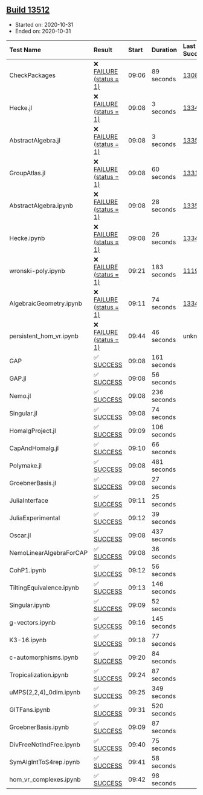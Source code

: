 ## [Build 13512](https://oscarci.mathematik.uni-kl.de/job/oscar/13512/)

* Started on: 2020-10-31
* Ended on: 2020-10-31

| Test Name    | Result | Start | Duration | Last Success | First Failure |
|:-------------|:-------|:------|:---------|:-------------|:--------------|
| CheckPackages | ❌ [FAILURE (status = 1)](https://oscarci.mathematik.uni-kl.de/job/oscar/13512/artifact/logs/build-13512/CheckPackages.log) | 09:06 | 89 seconds | [13085](https://oscarci.mathematik.uni-kl.de/job/oscar/13085/) | [13086](https://oscarci.mathematik.uni-kl.de/job/oscar/13086/) |
| Hecke.jl | ❌ [FAILURE (status = 1)](https://oscarci.mathematik.uni-kl.de/job/oscar/13512/artifact/logs/build-13512/Hecke.jl.log) | 09:08 | 3 seconds | [13341](https://oscarci.mathematik.uni-kl.de/job/oscar/13341/) | [13342](https://oscarci.mathematik.uni-kl.de/job/oscar/13342/) |
| AbstractAlgebra.jl | ❌ [FAILURE (status = 1)](https://oscarci.mathematik.uni-kl.de/job/oscar/13512/artifact/logs/build-13512/AbstractAlgebra.jl.log) | 09:08 | 3 seconds | [13355](https://oscarci.mathematik.uni-kl.de/job/oscar/13355/) | [13356](https://oscarci.mathematik.uni-kl.de/job/oscar/13356/) |
| GroupAtlas.jl | ❌ [FAILURE (status = 1)](https://oscarci.mathematik.uni-kl.de/job/oscar/13512/artifact/logs/build-13512/GroupAtlas.jl.log) | 09:08 | 60 seconds | [13311](https://oscarci.mathematik.uni-kl.de/job/oscar/13311/) | [13312](https://oscarci.mathematik.uni-kl.de/job/oscar/13312/) |
| AbstractAlgebra.ipynb | ❌ [FAILURE (status = 1)](https://oscarci.mathematik.uni-kl.de/job/oscar/13512/artifact/logs/build-13512/AbstractAlgebra.ipynb.log) | 09:08 | 28 seconds | [13355](https://oscarci.mathematik.uni-kl.de/job/oscar/13355/) | [13356](https://oscarci.mathematik.uni-kl.de/job/oscar/13356/) |
| Hecke.ipynb | ❌ [FAILURE (status = 1)](https://oscarci.mathematik.uni-kl.de/job/oscar/13512/artifact/logs/build-13512/Hecke.ipynb.log) | 09:08 | 26 seconds | [13341](https://oscarci.mathematik.uni-kl.de/job/oscar/13341/) | [13342](https://oscarci.mathematik.uni-kl.de/job/oscar/13342/) |
| wronski-poly.ipynb | ❌ [FAILURE (status = 1)](https://oscarci.mathematik.uni-kl.de/job/oscar/13512/artifact/logs/build-13512/wronski-poly.ipynb.log) | 09:21 | 183 seconds | [11192](https://oscarci.mathematik.uni-kl.de/job/oscar/11192/) | [11193](https://oscarci.mathematik.uni-kl.de/job/oscar/11193/) |
| AlgebraicGeometry.ipynb | ❌ [FAILURE (status = 1)](https://oscarci.mathematik.uni-kl.de/job/oscar/13512/artifact/logs/build-13512/AlgebraicGeometry.ipynb.log) | 09:11 | 74 seconds | [13341](https://oscarci.mathematik.uni-kl.de/job/oscar/13341/) | [13342](https://oscarci.mathematik.uni-kl.de/job/oscar/13342/) |
| persistent_hom_vr.ipynb | ❌ [FAILURE (status = 1)](https://oscarci.mathematik.uni-kl.de/job/oscar/13512/artifact/logs/build-13512/persistent_hom_vr.ipynb.log) | 09:44 | 46 seconds | unknown | unknown |
| GAP | ✅ [SUCCESS](https://oscarci.mathematik.uni-kl.de/job/oscar/13512/artifact/logs/build-13512/GAP.log) | 09:08 | 161 seconds |  |  |
| GAP.jl | ✅ [SUCCESS](https://oscarci.mathematik.uni-kl.de/job/oscar/13512/artifact/logs/build-13512/GAP.jl.log) | 09:08 | 56 seconds |  |  |
| Nemo.jl | ✅ [SUCCESS](https://oscarci.mathematik.uni-kl.de/job/oscar/13512/artifact/logs/build-13512/Nemo.jl.log) | 09:08 | 236 seconds |  |  |
| Singular.jl | ✅ [SUCCESS](https://oscarci.mathematik.uni-kl.de/job/oscar/13512/artifact/logs/build-13512/Singular.jl.log) | 09:08 | 74 seconds |  |  |
| HomalgProject.jl | ✅ [SUCCESS](https://oscarci.mathematik.uni-kl.de/job/oscar/13512/artifact/logs/build-13512/HomalgProject.jl.log) | 09:09 | 106 seconds |  |  |
| CapAndHomalg.jl | ✅ [SUCCESS](https://oscarci.mathematik.uni-kl.de/job/oscar/13512/artifact/logs/build-13512/CapAndHomalg.jl.log) | 09:10 | 66 seconds |  |  |
| Polymake.jl | ✅ [SUCCESS](https://oscarci.mathematik.uni-kl.de/job/oscar/13512/artifact/logs/build-13512/Polymake.jl.log) | 09:08 | 481 seconds |  |  |
| GroebnerBasis.jl | ✅ [SUCCESS](https://oscarci.mathematik.uni-kl.de/job/oscar/13512/artifact/logs/build-13512/GroebnerBasis.jl.log) | 09:08 | 27 seconds |  |  |
| JuliaInterface | ✅ [SUCCESS](https://oscarci.mathematik.uni-kl.de/job/oscar/13512/artifact/logs/build-13512/JuliaInterface.log) | 09:11 | 25 seconds |  |  |
| JuliaExperimental | ✅ [SUCCESS](https://oscarci.mathematik.uni-kl.de/job/oscar/13512/artifact/logs/build-13512/JuliaExperimental.log) | 09:12 | 39 seconds |  |  |
| Oscar.jl | ✅ [SUCCESS](https://oscarci.mathematik.uni-kl.de/job/oscar/13512/artifact/logs/build-13512/Oscar.jl.log) | 09:08 | 437 seconds |  |  |
| NemoLinearAlgebraForCAP | ✅ [SUCCESS](https://oscarci.mathematik.uni-kl.de/job/oscar/13512/artifact/logs/build-13512/NemoLinearAlgebraForCAP.log) | 09:08 | 36 seconds |  |  |
| CohP1.ipynb | ✅ [SUCCESS](https://oscarci.mathematik.uni-kl.de/job/oscar/13512/artifact/logs/build-13512/CohP1.ipynb.log) | 09:12 | 56 seconds |  |  |
| TiltingEquivalence.ipynb | ✅ [SUCCESS](https://oscarci.mathematik.uni-kl.de/job/oscar/13512/artifact/logs/build-13512/TiltingEquivalence.ipynb.log) | 09:13 | 146 seconds |  |  |
| Singular.ipynb | ✅ [SUCCESS](https://oscarci.mathematik.uni-kl.de/job/oscar/13512/artifact/logs/build-13512/Singular.ipynb.log) | 09:09 | 52 seconds |  |  |
| g-vectors.ipynb | ✅ [SUCCESS](https://oscarci.mathematik.uni-kl.de/job/oscar/13512/artifact/logs/build-13512/g-vectors.ipynb.log) | 09:16 | 145 seconds |  |  |
| K3-16.ipynb | ✅ [SUCCESS](https://oscarci.mathematik.uni-kl.de/job/oscar/13512/artifact/logs/build-13512/K3-16.ipynb.log) | 09:18 | 77 seconds |  |  |
| c-automorphisms.ipynb | ✅ [SUCCESS](https://oscarci.mathematik.uni-kl.de/job/oscar/13512/artifact/logs/build-13512/c-automorphisms.ipynb.log) | 09:20 | 84 seconds |  |  |
| Tropicalization.ipynb | ✅ [SUCCESS](https://oscarci.mathematik.uni-kl.de/job/oscar/13512/artifact/logs/build-13512/Tropicalization.ipynb.log) | 09:24 | 87 seconds |  |  |
| uMPS(2,2,4)_0dim.ipynb | ✅ [SUCCESS](https://oscarci.mathematik.uni-kl.de/job/oscar/13512/artifact/logs/build-13512/uMPS-2-2-4-_0dim.ipynb.log) | 09:25 | 349 seconds |  |  |
| GITFans.ipynb | ✅ [SUCCESS](https://oscarci.mathematik.uni-kl.de/job/oscar/13512/artifact/logs/build-13512/GITFans.ipynb.log) | 09:31 | 520 seconds |  |  |
| GroebnerBasis.ipynb | ✅ [SUCCESS](https://oscarci.mathematik.uni-kl.de/job/oscar/13512/artifact/logs/build-13512/GroebnerBasis.ipynb.log) | 09:09 | 87 seconds |  |  |
| DivFreeNotIndFree.ipynb | ✅ [SUCCESS](https://oscarci.mathematik.uni-kl.de/job/oscar/13512/artifact/logs/build-13512/DivFreeNotIndFree.ipynb.log) | 09:40 | 75 seconds |  |  |
| SymAlgIntToS4rep.ipynb | ✅ [SUCCESS](https://oscarci.mathematik.uni-kl.de/job/oscar/13512/artifact/logs/build-13512/SymAlgIntToS4rep.ipynb.log) | 09:41 | 58 seconds |  |  |
| hom_vr_complexes.ipynb | ✅ [SUCCESS](https://oscarci.mathematik.uni-kl.de/job/oscar/13512/artifact/logs/build-13512/hom_vr_complexes.ipynb.log) | 09:42 | 98 seconds |  |  |
